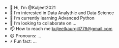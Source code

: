 - 👋 Hi, I’m @Kuljeet2021
- 👀 I’m interested in Data Analythic and Data Science 
- 🌱 I’m currently learning Advanced Python
- 💞️ I’m looking to collaborate on ...
- 📫 How to reach me kuljeetkaurgill779@gmail.com
- 😄 Pronouns: ...
- ⚡ Fun fact: ...

<!---
Kuljeet2021/Kuljeet2021 is a ✨ special ✨ repository because its `README.md` (this file) appears on your GitHub profile.
You can click the Preview link to take a look at your changes.
--->
